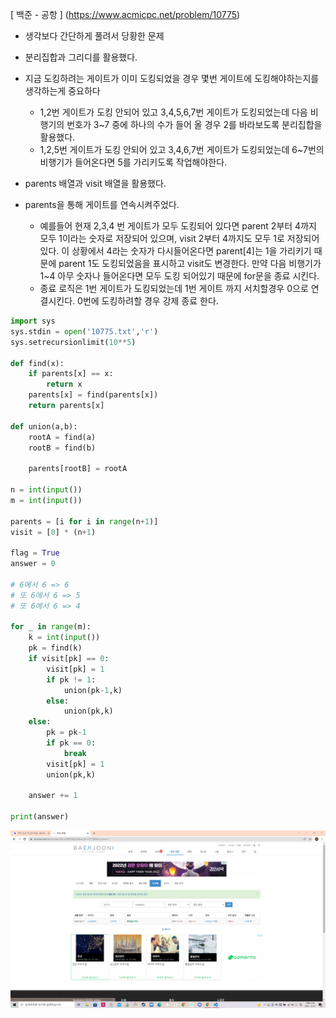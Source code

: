 [ 백준 - 공항 ] (https://www.acmicpc.net/problem/10775)



- 생각보다 간단하게 풀려서 당황한 문제
- 분리집합과 그리디를 활용했다.
- 지금 도킹하려는 게이트가 이미 도킹되었을 경우 몇번 게이트에 도킹해야하는지를 생각하는게 중요하다
  - 1,2번 게이트가 도킹 안되어 있고 3,4,5,6,7번 게이트가 도킹되었는데 다음 비행기의 번호가 3~7 중에 하나의 수가 들어 올 경우 2를 바라보도록 분리집합을 활용했다.
  - 1,2,5번 게이트가 도킹 안되어 있고 3,4,6,7번 게이트가 도킹되었는데 6~7번의 비행기가 들어온다면 5를 가리키도록 작업해야한다. 



- parents 배열과 visit 배열을 활용했다.
- parents을 통해 게이트를 연속시켜주었다.
  - 예를들어 현재 2,3,4 번 게이트가 모두 도킹되어 있다면 parent 2부터 4까지 모두 1이라는 숫자로 저장되어 있으며, visit 2부터 4까지도 모두 1로 저장되어 있다. 이 상황에서 4라는 숫자가 다시들어온다면 parent[4]는 1을 가리키기 때문에 parent 1도 도킹되었음을 표시하고 visit도 변경한다. 만약 다음 비행기가 1~4 아무 숫자나 들어온다면 모두 도킹 되어있기 때문에 for문을 종료 시킨다.
  - 종료 로직은 1번 게이트가 도킹되었는데 1번 게이트 까지 서치할경우 0으로 연결시킨다. 0번에 도킹하려할 경우 강제 종료 한다.



```python
import sys
sys.stdin = open('10775.txt','r')
sys.setrecursionlimit(10**5)

def find(x):
    if parents[x] == x:
        return x
    parents[x] = find(parents[x])
    return parents[x]

def union(a,b):
    rootA = find(a)
    rootB = find(b)

    parents[rootB] = rootA

n = int(input())
m = int(input())

parents = [i for i in range(n+1)]
visit = [0] * (n+1)

flag = True
answer = 0

# 6에서 6 => 6
# 또 6에서 6 => 5
# 또 6에서 6 => 4

for _ in range(m):
    k = int(input())
    pk = find(k)
    if visit[pk] == 0:
        visit[pk] = 1
        if pk != 1:
            union(pk-1,k)
        else:
            union(pk,k)
    else:
        pk = pk-1
        if pk == 0:
            break
        visit[pk] = 1
        union(pk,k)

    answer += 1

print(answer)


```

![20211231_143033](20211231_143033.png)